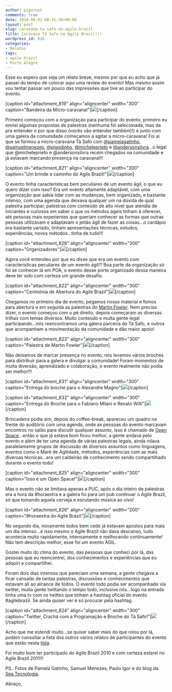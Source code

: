 ```yaml
---
author: pigornet
comments: true
date: 2010-08-02 00:31:26+00:00
layout: post
slug: caravana-ta-safo-no-agile-brazil
title: Caravana Tá Safo no Agile Brazil!!!
wordpress_id: 816
categories:
- Relatos
tags:
- agile brazil
- Porto Alegre
---
```


Esse eu espero que seja um relato breve, mesmo por que eu acho que já passei do tempo de colocar aqui uma review do evento! Mas mesmo assim vou tentar passar um pouco das impressões que tive ao participar do evento.

[caption id="attachment_819" align="aligncenter" width="300" caption="Bandeira da Micro-caravana!"][![](http://tasafo.files.wordpress.com/2010/07/img_3594.jpg?w=300)](http://tasafo.files.wordpress.com/2010/07/img_3594.jpg)[/caption]

<!-- more -->

Primeiro começou com a organização para participar do evento, primeiro eu enviei algumas propostas de palestras (nenhuma foi selecionada, mas da pra entender o por que disso (vocês vão entender também)!) e junto com uma galera da comunidade começamos a agitar a micro-caravana! Foi ai que se formou a micro-caravana Tá Safo com [@pamelagatinho](http://twitter.com/pamelagatinho), [@samuelmenezes](http://twitter.com/samuelmenezes), [@pigodinho](http://twitter.com/pigodinho), [@micheleprieto](http://twitter.com/micheleprieto) e [@andersonsilvra](http://twitter.com/andersonsilvra)...o legal que @micheleprieto e @andersonsilvra recém chegados na comunidade e já estavam marcando presença na caravana!!!

[caption id="attachment_821" align="aligncenter" width="300" caption="Um brinde a caminho do Agile Brazil!"][![](http://tasafo.files.wordpress.com/2010/08/4841368623_614993a8fb.jpg?w=300)](http://tasafo.files.wordpress.com/2010/08/4841368623_614993a8fb.jpg)[/caption]

O evento tinha características bem peculiares de um evento ágil, o que eu quero dizer com isso? Era um evento altamente adaptável, com uma organização que sabia lidar com as mudanças, bem organizado, e bastante intenso, com uma agenda que deixava qualquer um na dúvida de qual palestra participar, palestras com conteúdo de alto nível que atendia de iniciantes e curiosos em saber o que os métodos ágeis tinham à oferecer, até pessoas mais experientes que queriam conhecer as formas que outras pessoas utilizavam e adaptavam o jeitão ágil de fazer as coisas...o cardápio era bastante variado, tinham apresentações técnicas, estudos, experiências, novos métodos...tinha de tudo!!!

[caption id="attachment_828" align="aligncenter" width="300" caption="Organizadores"][![](http://tasafo.files.wordpress.com/2010/08/organizadores1.jpg?w=300)](http://tasafo.files.wordpress.com/2010/08/organizadores1.jpg)[/caption]

Agora você entendeu por que eu disse que era um evento com características peculiares de um evento ágil!? Boa parte da organização só foi se conhecer lá em POA, o evento desse porte organizado dessa maneira deve ter sido com certeza um grande desafio.

[caption id="attachment_822" align="aligncenter" width="300" caption="Cerimônia de Abertura do Agile Brazil"][![](http://tasafo.files.wordpress.com/2010/08/img_4345.jpg?w=300)](http://tasafo.files.wordpress.com/2010/08/img_4345.jpg)[/caption]

Chegamos no primeiro dia de evento, pegamos nosso material e fomos para abertura e em seguida as palestras do [Martin Fowler](http://martinfowler.com/). Nem preciso dizer, o evento começou com o pé direito, depois começaram as diversas trilhas com temas diversos. Muito conteúdo e muita gente legal participando...nós reencontramos uma galera parceira do Tá Safo, e outros que acompanham a movimentação da comunidade e dão maior apoio!

[caption id="attachment_823" align="aligncenter" width="300" caption="Palestra de Martin Fowler"][![](http://tasafo.files.wordpress.com/2010/08/img_4354.jpg?w=300)](http://tasafo.files.wordpress.com/2010/08/img_4354.jpg)[/caption]

Não deixamos de marcar presença no evento, nós levamos vários broches para distribuir para a galera e divulgar a comunidade! Foram momentos de muita diversão, aprendizado e colaboração, o evento realmente não podia ser melhor!!!

[caption id="attachment_831" align="aligncenter" width="300" caption="Entrega do broche para o Alexandre Magno"][![](http://tasafo.files.wordpress.com/2010/08/img_4377.jpg?w=300)](http://tasafo.files.wordpress.com/2010/08/img_4377.jpg)[/caption]

[caption id="attachment_832" align="aligncenter" width="300" caption="Entrega do Broche para o Fabiano Milani e Renato Willi"][![](http://tasafo.files.wordpress.com/2010/08/img_4379.jpg?w=300)](http://tasafo.files.wordpress.com/2010/08/img_4379.jpg)[/caption]

Brincadeira podia sim, depois do coffee-break, apareceu um quadro na frente do auditório com uma agenda, onde as pessoas do evento marcavam encontros no salão para discutir qualquer assunto, isso é chamado de [Open Space](http://en.wikipedia.org/wiki/Open-space_meeting)...então o que já estava bom ficou melhor, a gente andava pelo evento e além de ter uma agenda de várias palestras legais, ainda rolava paralelamente grupos de discussão de diversos assuntos como linguagens, eventos como o Maré de Agilidade, métodos, experiências com as mais diversas técnicas...era um caldeirão de conhecimento sendo compartilhado durante o evento todo!

[caption id="attachment_825" align="aligncenter" width="300" caption="Isso é um Open Space!"][![](http://tasafo.files.wordpress.com/2010/08/img_0147.jpg?w=300)](http://tasafo.files.wordpress.com/2010/08/img_0147.jpg)[/caption]

Mas o evento não se limitava apenas a PUC, após o dia inteiro de palestras era a hora da #horaextra e a galera foi para um pub continuar o Agile Brazil, só que tomando aquela cerveja e escutando música ao vivo!

[caption id="attachment_826" align="aligncenter" width="200" caption="#horaextra do Agile Brazil"][![](http://tasafo.files.wordpress.com/2010/08/john-bull.jpg?w=200)](http://tasafo.files.wordpress.com/2010/08/john-bull.jpg)[/caption]

No segundo dia, novamente todos bem cedo já estavam apostos para mais um dia intenso...é isso mesmo o Agile Brazil não dava descanso, tudo acontecia muito rapidamente, intensamente e melhorando continuamente! Não tem descrição melhor, esse foi um evento ÁGIL.

Gostei muito do clima do evento, das pessoas que conheci por lá, das pessoas que eu reencontrei, dos conhecimentos e experiências que eu adquiri e compartilhei.

Foram dois dias intensos que pareciam uma semana, a gente chegava a ficar cansado de tantas palestras, discussões e conhecimentos que estavam ali ao alcance de todos. O evento todo podia ser acompanhado via twitter, muita gente twittando o tempo todo, inclusive nós...logo na entrada tinha uma tv com os twittes que tinham a hashtag oficial do evento #agilebrazil. Se ainda quiser ver é só procurar pela hashtag.

[caption id="attachment_824" align="aligncenter" width="300" caption="Twitter, Crachá com a Programação e Broche do Tá Safo!"][![](http://tasafo.files.wordpress.com/2010/08/img_3808.jpg?w=300)](http://tasafo.files.wordpress.com/2010/08/img_3808.jpg)[/caption]

Acho que me estendi muito...se quiser saber mais do que rolou por lá, podem consultar a lista dos outros vários relatos de participantes do evento que estão nesta [lista](https://docs.google.com/document/pub?id=1dWvvl1jksDWTKhQ0-cQfRb7HWxS7gE-Rr_E2gjodr0E).

Foi muito bom ter participado do Agile Brazil 2010 e com certeza estarei no Agile Brazil 2011!!!

PS.: Fotos de Pamela Gatinho, Samuel Menezes, Paulo Igor e do blog da [Sea Tecnologia](http://blog.seatecnologia.com.br/).

Abraço,
